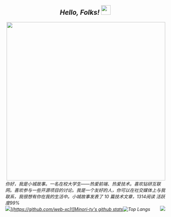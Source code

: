 <h2 align='center'> <i>Hello, Folks! <img src="https://github.com/Ashutosh00710/Ashutosh00710/blob/master/wave.gif" width="30px"></h2>  

<img align="right" src="https://github.com/Ashutosh00710/Ashutosh00710/blob/master/Overview.gif"  width="500">

_你好，我是小城故事。一名在校大学生——热爱前端、热爱技术。喜欢钻研互联网。喜欢参与一些开源项目的讨论。我是一个友好的人，你可以在社交媒体上与我联系，我很想有你在我的生活中。小城故事发表了 10 篇技术文章，1314阅读 活跃度99%_  
<img align="right" src="https://count.getloli.com/get/@:Minori-ty?theme=rule34">[![](https://activity-graph.herokuapp.com/graph?username=web-xc&theme=react-dark&area=true&hide_border=true")](https://github.com/web-xc)![Minori-ty's github stats](https://github-readme-stats.vercel.app/api?username=web-xc)![Top Langs](https://github-readme-stats.vercel.app/api/top-langs/?username=web-xc)

